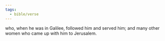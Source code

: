 ```yaml
---
tags:
  - bible/verse
---
```

who, when he was in Galilee, followed him and served him; and many other women who came up with him to Jerusalem.